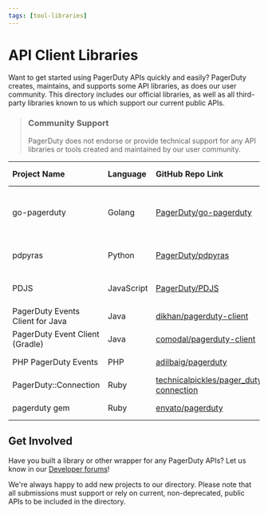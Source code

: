 ```yaml
---
tags: [tool-libraries]
---
```


# API Client Libraries

Want to get started using PagerDuty APIs quickly and easily? PagerDuty creates, maintains, and supports some API libraries, as does our user community. This directory includes our official libraries, as well as all third-party libraries known to us which support our current public APIs.

<!-- theme:info -->
> ### Community Support
> PagerDuty does not endorse or provide technical support for any API libraries or tools created and maintained by our user community.

| Project Name | Language | GitHub Repo Link | Works with | Supported by |
|:-------------|:---------|:-----------------|:-----------|:-------------|
| go-pagerduty | Golang | [PagerDuty/go-pagerduty](https://github.com/PagerDuty/go-pagerduty) | REST, Events v1, Events v2 | PagerDuty |
| pdpyras | Python | [PagerDuty/pdpyras](https://github.com/PagerDuty/pdpyras) | REST, Events v2 | PagerDuty |
| PDJS | JavaScript | [PagerDuty/PDJS](https://github.com/PagerDuty/PDJS) | REST, Events v2 | PagerDuty |
| PagerDuty Events Client for Java | Java | [dikhan/pagerduty-client](https://github.com/dikhan/pagerduty-client) | Events v2 | Community |
| PagerDuty Event Client (Gradle) | Java | [comodal/pagerduty-client](https://github.com/comodal/pagerduty-client) | Events v2 | Community |
| PHP PagerDuty Events | PHP | [adilbaig/pagerduty](https://github.com/adilbaig/pagerduty) | Events v2 | Community |
| PagerDuty::Connection | Ruby | [technicalpickles/pager_duty-connection](https://github.com/technicalpickles/pager_duty-connection) | REST | Community |
| pagerduty gem | Ruby | [envato/pagerduty](https://github.com/envato/pagerduty) | Events v1 | Community |


## Get Involved

Have you built a library or other wrapper for any PagerDuty APIs? Let us know in our [Developer forums](https://community.pagerduty.com/c/dev)!

We're always happy to add new projects to our directory. Please note that all submissions must support or rely on current, non-deprecated, public APIs to be included in the directory.
